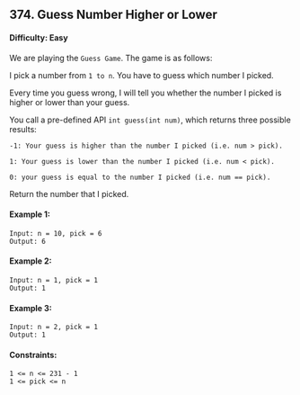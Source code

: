 ## 374. Guess Number Higher or Lower

#### Difficulty: Easy

We are playing the ```Guess Game```. The game is as follows:

I pick a number from ```1 to n```. You have to guess which number I picked.

Every time you guess wrong, I will tell you whether the number I picked is higher or lower than your guess.

You call a pre-defined API ```int guess(int num)```, which returns three possible results:

    -1: Your guess is higher than the number I picked (i.e. num > pick).
  
    1: Your guess is lower than the number I picked (i.e. num < pick).
  
    0: your guess is equal to the number I picked (i.e. num == pick).
  
Return the number that I picked.

#### Example 1:
```
Input: n = 10, pick = 6
Output: 6
```

#### Example 2:
```
Input: n = 1, pick = 1
Output: 1
```

#### Example 3:
```
Input: n = 2, pick = 1
Output: 1
```

#### Constraints:
```
1 <= n <= 231 - 1
1 <= pick <= n
```
